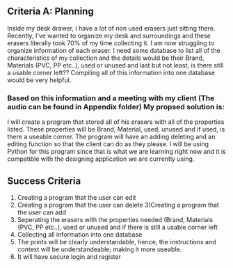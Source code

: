 ## Criteria A: Planning

Inside my desk drawer, I have a lot of non used erasers just sitting there. Recently, I've wanted to organize my desk and surroundings and these erasers literally took 70% of my time collecting it.
I am now struggling to organize information of each eraser. I need some database to list all of the characteristics of my collection and the details would be their Brand, Materials (PVC, PP etc..), used or unused and last but not least, is there still a usable corner left??
Compiling all of this information into one database would be very helpful. 

### Based on this information and a meeting with my client (The audio can be found in Appendix folder) My propsed solution is:
I will create a program that stored all of his erasers with all of the properties listed. These properties will be Brand, Material, used, unused and if used, is there a useable corner. The program will have an adding deleting and an editing function so that the client can do as they please. I will be using Python for this program since that is what we are learning right now and it is compatible with the designing application we are currently using. 

## Success Criteria
1) Creating a program that the user can edit
2) Creating a program that the user can delete
3)Creating a program that the user can add
4) Seperating the erasers with the properties needed (Brand, Materials (PVC, PP etc..), used or unused and if there is still a usable corner left
5) Collecting all information into one database
6) The prints will be clearly understandable, hence, the instructions and context will be understandeable; making it more useable.
7) It will have secure login and register
